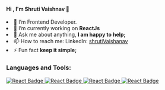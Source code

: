 <h4>Hi , I'm Shruti Vaishnav 👋</h4
                                
- 🌱 I’m Frontend Developer.
- 🔭 I’m currently working on **ReactJs**
- 💬 Ask me about anything, **I am happy to help;**
- 📫 How to reach me: LinkedIn: [shrutiVaishanav](https://www.linkedin.com/in/shruti-v-b8104824b/)
- ⚡ Fun fact **keep it simple;**

<h3 align="left">Languages and Tools:</h3>

<div id="badges">
  <a href="your-linkedin-URL">
    <img src="https://img.shields.io/badge/React-blue?style=for-the-badge&logo=React&logoColor=white" alt="React Badge"/>
  </a>
   <a href="your-linkedin-URL">
    <img src="https://img.shields.io/badge/Redux-red?style=for-the-badge&logo=Redux&logoColor=white" alt="React Badge"/>
  </a>
  <a href="your-linkedin-URL">
    <img src="https://img.shields.io/badge/Javascript-black?style=for-the-badge&logo=Javascript&logoColor=yellow" alt="React Badge"/>
  </a>
   <a href="your-linkedin-URL">
    <img src="https://img.shields.io/badge/Typescript-blue?style=for-the-badge&logo=Typescript&logoColor=white" alt="React Badge"/>
  </a>
</div>

